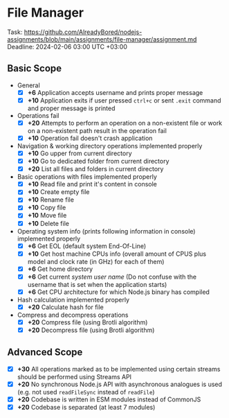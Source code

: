 # File Manager

Task: https://github.com/AlreadyBored/nodejs-assignments/blob/main/assignments/file-manager/assignment.md
Deadline: 2024-02-06 03:00 UTC +03:00

 ## Basic Scope
- General
    - [x] **+6** Application accepts username and prints proper message
    - [x] **+10** Application exits if user pressed `ctrl+c` or sent `.exit` command and proper message is printed
- Operations fail
    - [x] **+20** Attempts to perform an operation on a non-existent file or work on a non-existent path result in the operation fail
    - [x] **+10** Operation fail doesn't crash application
- Navigation & working directory operations implemented properly
    - [x] **+10** Go upper from current directory
    - [x] **+10** Go to dedicated folder from current directory
    - [x] **+20** List all files and folders in current directory
- Basic operations with files implemented properly
    - [x] **+10** Read file and print it's content in console
    - [x] **+10** Create empty file
    - [x] **+10** Rename file
    - [x] **+10** Copy file
    - [x] **+10** Move file
    - [x] **+10** Delete file
- Operating system info (prints following information in console) implemented properly
    - [x] **+6** Get EOL (default system End-Of-Line)
    - [x] **+10** Get host machine CPUs info (overall amount of CPUS plus model and clock rate (in GHz) for each of them)
    - [x] **+6** Get home directory
    - [x] **+6** Get current *system user name* (Do not confuse with the username that is set when the application starts)
    - [x] **+6** Get CPU architecture for which Node.js binary has compiled
- Hash calculation implemented properly
    - [x] **+20** Calculate hash for file
- Compress and decompress operations
    - [x] **+20** Compress file (using Brotli algorithm)
    - [x] **+20** Decompress file (using Brotli algorithm)

## Advanced Scope

- [x] **+30** All operations marked as to be implemented using certain streams should be performed using Streams API
- [x] **+20** No synchronous Node.js API with asynchronous analogues is used (e.g. not used `readFileSync` instead of `readFile`)
- [x] **+20** Codebase is written in ESM modules instead of CommonJS
- [x] **+20** Codebase is separated (at least 7 modules)
